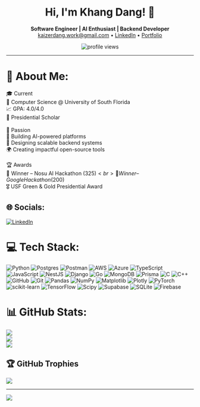 <!-- Banner/Introduction -->
<h1 align="center">Hi, I'm Khang Dang! 👋</h1>
<p align="center">
  <b>Software Engineer | AI Enthusiast | Backend Developer</b><br>
  <a href="mailto:kaizerdang.work@gmail.com">kaizerdang.work@gmail.com</a> • 
  <a href="https://www.linkedin.com/in/khangphuvinhdang/">LinkedIn</a> • 
  <a href="https://portfolio-git-main-khangdang1690s-projects.vercel.app/">Portfolio</a>
</p>
<p align="center">
  <img src="https://komarev.com/ghpvc/?username=Khangdang1690&style=flat-square" alt="profile views"/>
</p>

---

# 💫 About Me:
🎓 Current<br>📍 Computer Science @ University of South Florida<br>📈 GPA: 4.0/4.0<br>🏅 Presidential Scholar<br><br>🚀 Passion<br>🤖 Building AI-powered platforms<br>🧱 Designing scalable backend systems<br>🌍 Creating impactful open-source tools<br><br>🏆 Awards<br>🥇 Winner – Nosu AI Hackathon ($325)<br>🥈 Winner – Google Hackathon ($200)<br>🎖️ USF Green & Gold Presidential Award


## 🌐 Socials:
[![LinkedIn](https://img.shields.io/badge/LinkedIn-%230077B5.svg?logo=linkedin&logoColor=white)](https://linkedin.com/in/khangphuvinhdang) 

# 💻 Tech Stack:
![Python](https://img.shields.io/badge/python-3670A0?style=for-the-badge&logo=python&logoColor=ffdd54) ![Postgres](https://img.shields.io/badge/postgres-%23316192.svg?style=for-the-badge&logo=postgresql&logoColor=white) ![Postman](https://img.shields.io/badge/Postman-FF6C37?style=for-the-badge&logo=postman&logoColor=white) ![AWS](https://img.shields.io/badge/AWS-%23FF9900.svg?style=for-the-badge&logo=amazon-aws&logoColor=white) ![Azure](https://img.shields.io/badge/azure-%230072C6.svg?style=for-the-badge&logo=microsoftazure&logoColor=white) ![TypeScript](https://img.shields.io/badge/typescript-%23007ACC.svg?style=for-the-badge&logo=typescript&logoColor=white) ![JavaScript](https://img.shields.io/badge/javascript-%23323330.svg?style=for-the-badge&logo=javascript&logoColor=%23F7DF1E) ![NestJS](https://img.shields.io/badge/nestjs-%23E0234E.svg?style=for-the-badge&logo=nestjs&logoColor=white) ![Django](https://img.shields.io/badge/django-%23092E20.svg?style=for-the-badge&logo=django&logoColor=white) ![Go](https://img.shields.io/badge/go-%2300ADD8.svg?style=for-the-badge&logo=go&logoColor=white) ![MongoDB](https://img.shields.io/badge/MongoDB-%234ea94b.svg?style=for-the-badge&logo=mongodb&logoColor=white) ![Prisma](https://img.shields.io/badge/Prisma-3982CE?style=for-the-badge&logo=Prisma&logoColor=white) ![C](https://img.shields.io/badge/c-%2300599C.svg?style=for-the-badge&logo=c&logoColor=white) ![C++](https://img.shields.io/badge/c++-%2300599C.svg?style=for-the-badge&logo=c%2B%2B&logoColor=white) ![GitHub](https://img.shields.io/badge/github-%23121011.svg?style=for-the-badge&logo=github&logoColor=white) ![Git](https://img.shields.io/badge/git-%23F05033.svg?style=for-the-badge&logo=git&logoColor=white) ![Pandas](https://img.shields.io/badge/pandas-%23150458.svg?style=for-the-badge&logo=pandas&logoColor=white) ![NumPy](https://img.shields.io/badge/numpy-%23013243.svg?style=for-the-badge&logo=numpy&logoColor=white) ![Matplotlib](https://img.shields.io/badge/Matplotlib-%23ffffff.svg?style=for-the-badge&logo=Matplotlib&logoColor=black) ![Plotly](https://img.shields.io/badge/Plotly-%233F4F75.svg?style=for-the-badge&logo=plotly&logoColor=white) ![PyTorch](https://img.shields.io/badge/PyTorch-%23EE4C2C.svg?style=for-the-badge&logo=PyTorch&logoColor=white) ![scikit-learn](https://img.shields.io/badge/scikit--learn-%23F7931E.svg?style=for-the-badge&logo=scikit-learn&logoColor=white) ![TensorFlow](https://img.shields.io/badge/TensorFlow-%23FF6F00.svg?style=for-the-badge&logo=TensorFlow&logoColor=white) ![Scipy](https://img.shields.io/badge/SciPy-%230C55A5.svg?style=for-the-badge&logo=scipy&logoColor=%white) ![Supabase](https://img.shields.io/badge/Supabase-3ECF8E?style=for-the-badge&logo=supabase&logoColor=white) ![SQLite](https://img.shields.io/badge/sqlite-%2307405e.svg?style=for-the-badge&logo=sqlite&logoColor=white) ![Firebase](https://img.shields.io/badge/firebase-a08021?style=for-the-badge&logo=firebase&logoColor=ffcd34)
# 📊 GitHub Stats:
![](https://github-readme-stats.vercel.app/api?username=Khangdang1690&theme=dark&hide_border=false&include_all_commits=false&count_private=false)<br/>
![](https://nirzak-streak-stats.vercel.app/?user=Khangdang1690&theme=dark&hide_border=false)<br/>
![](https://github-readme-stats.vercel.app/api/top-langs/?username=Khangdang1690&theme=dark&hide_border=false&include_all_commits=false&count_private=false&layout=compact)

## 🏆 GitHub Trophies
![](https://github-profile-trophy.vercel.app/?username=Khangdang1690&theme=radical&no-frame=false&no-bg=true&margin-w=4)

---
[![](https://visitcount.itsvg.in/api?id=Khangdang1690&icon=0&color=0)](https://visitcount.itsvg.in)

<!-- Proudly created with GPRM ( https://gprm.itsvg.in ) -->
